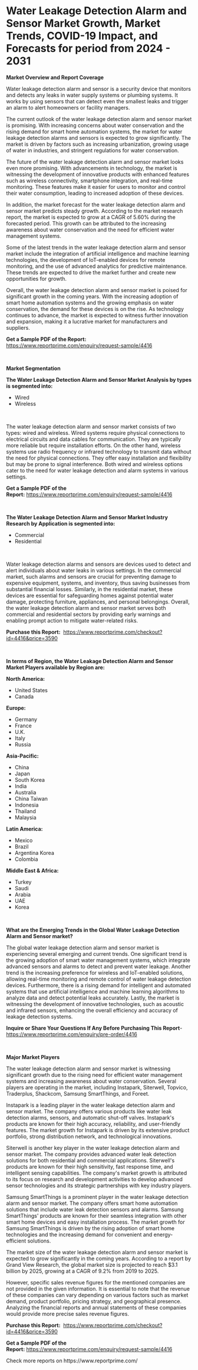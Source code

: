 <p><h1>Water Leakage Detection Alarm and Sensor Market Growth, Market Trends, COVID-19 Impact, and Forecasts for period from 2024 - 2031</h1></p><p><strong>Market Overview and Report Coverage</strong></p>
<p><p>Water leakage detection alarm and sensor is a security device that monitors and detects any leaks in water supply systems or plumbing systems. It works by using sensors that can detect even the smallest leaks and trigger an alarm to alert homeowners or facility managers.</p><p>The current outlook of the water leakage detection alarm and sensor market is promising. With increasing concerns about water conservation and the rising demand for smart home automation systems, the market for water leakage detection alarms and sensors is expected to grow significantly. The market is driven by factors such as increasing urbanization, growing usage of water in industries, and stringent regulations for water conservation.</p><p>The future of the water leakage detection alarm and sensor market looks even more promising. With advancements in technology, the market is witnessing the development of innovative products with enhanced features such as wireless connectivity, smartphone integration, and real-time monitoring. These features make it easier for users to monitor and control their water consumption, leading to increased adoption of these devices.</p><p>In addition, the market forecast for the water leakage detection alarm and sensor market predicts steady growth. According to the market research report, the market is expected to grow at a CAGR of 5.60% during the forecasted period. This growth can be attributed to the increasing awareness about water conservation and the need for efficient water management systems.</p><p>Some of the latest trends in the water leakage detection alarm and sensor market include the integration of artificial intelligence and machine learning technologies, the development of IoT-enabled devices for remote monitoring, and the use of advanced analytics for predictive maintenance. These trends are expected to drive the market further and create new opportunities for growth.</p><p>Overall, the water leakage detection alarm and sensor market is poised for significant growth in the coming years. With the increasing adoption of smart home automation systems and the growing emphasis on water conservation, the demand for these devices is on the rise. As technology continues to advance, the market is expected to witness further innovation and expansion, making it a lucrative market for manufacturers and suppliers.</p></p>
<p><strong>Get a Sample PDF of the Report:</strong> <a href="https://www.reportprime.com/enquiry/request-sample/4416">https://www.reportprime.com/enquiry/request-sample/4416</a></p>
<p>&nbsp;</p>
<p><strong>Market Segmentation</strong></p>
<p><strong>The Water Leakage Detection Alarm and Sensor Market Analysis by types is segmented into:</strong></p>
<p><ul><li>Wired</li><li>Wireless</li></ul></p>
<p>&nbsp;</p>
<p><p>The water leakage detection alarm and sensor market consists of two types: wired and wireless. Wired systems require physical connections to electrical circuits and data cables for communication. They are typically more reliable but require installation efforts. On the other hand, wireless systems use radio frequency or infrared technology to transmit data without the need for physical connections. They offer easy installation and flexibility but may be prone to signal interference. Both wired and wireless options cater to the need for water leakage detection and alarm systems in various settings.</p></p>
<p><strong>Get a Sample PDF of the Report:</strong>&nbsp;<a href="https://www.reportprime.com/enquiry/request-sample/4416">https://www.reportprime.com/enquiry/request-sample/4416</a></p>
<p>&nbsp;</p>
<p><strong>The Water Leakage Detection Alarm and Sensor Market Industry Research by Application is segmented into:</strong></p>
<p><ul><li>Commercial</li><li>Residential</li></ul></p>
<p>&nbsp;</p>
<p><p>Water leakage detection alarms and sensors are devices used to detect and alert individuals about water leaks in various settings. In the commercial market, such alarms and sensors are crucial for preventing damage to expensive equipment, systems, and inventory, thus saving businesses from substantial financial losses. Similarly, in the residential market, these devices are essential for safeguarding homes against potential water damage, protecting furniture, appliances, and personal belongings. Overall, the water leakage detection alarm and sensor market serves both commercial and residential sectors by providing early warnings and enabling prompt action to mitigate water-related risks.</p></p>
<p><strong>Purchase this Report:</strong>&nbsp; <a href="https://www.reportprime.com/checkout?id=4416&price=3590">https://www.reportprime.com/checkout?id=4416&price=3590</a></p>
<p>&nbsp;</p>
<p><strong>In terms of Region, the Water Leakage Detection Alarm and Sensor Market Players available by Region are:</strong></p>
<p>
    <p> <strong> North America: </strong>
        <ul>
            <li>United States</li>
            <li>Canada</li>
        </ul>
        </p> 
    <p> <strong> Europe: </strong>
        <ul>
            <li>Germany</li>
            <li>France</li>
            <li>U.K.</li>
            <li>Italy</li>
            <li>Russia</li>
        </ul>
        </p> 
    <p> <strong> Asia-Pacific: </strong>
        <ul>
            <li>China</li>
            <li>Japan</li>
            <li>South Korea</li>
            <li>India</li>
            <li>Australia</li>
            <li>China Taiwan</li>
            <li>Indonesia</li>
            <li>Thailand</li>
            <li>Malaysia</li>
        </ul>
        </p> 
    <p> <strong> Latin America: </strong>
        <ul>
            <li>Mexico</li>
            <li>Brazil</li>
            <li>Argentina Korea</li>
            <li>Colombia</li>
        </ul>
        </p> 
    <p> <strong> Middle East & Africa: </strong>
        <ul>
            <li>Turkey</li>
            <li>Saudi</li>
            <li>Arabia</li>
            <li>UAE</li>
            <li>Korea</li>
        </ul>
    </p>
    </p>
<p>&nbsp;</p>
<p><strong>What are the Emerging Trends in the Global Water Leakage Detection Alarm and Sensor market?</strong></p>
<p><p>The global water leakage detection alarm and sensor market is experiencing several emerging and current trends. One significant trend is the growing adoption of smart water management systems, which integrate advanced sensors and alarms to detect and prevent water leakage. Another trend is the increasing preference for wireless and IoT-enabled solutions, allowing real-time monitoring and remote control of water leakage detection devices. Furthermore, there is a rising demand for intelligent and automated systems that use artificial intelligence and machine learning algorithms to analyze data and detect potential leaks accurately. Lastly, the market is witnessing the development of innovative technologies, such as acoustic and infrared sensors, enhancing the overall efficiency and accuracy of leakage detection systems.</p></p>
<p><strong>Inquire or Share Your Questions If Any Before Purchasing This Report</strong>- <a href="https://www.reportprime.com/enquiry/pre-order/4416">https://www.reportprime.com/enquiry/pre-order/4416</a></p>
<p>&nbsp;</p>
<p><strong>Major Market Players</strong></p>
<p><p>The water leakage detection alarm and sensor market is witnessing significant growth due to the rising need for efficient water management systems and increasing awareness about water conservation. Several players are operating in the market, including Instapark, Siterwell, Topvico, Traderplus, Shackcom, Samsung SmartThings, and Foreet.</p><p>Instapark is a leading player in the water leakage detection alarm and sensor market. The company offers various products like water leak detection alarms, sensors, and automatic shut-off valves. Instapark's products are known for their high accuracy, reliability, and user-friendly features. The market growth for Instapark is driven by its extensive product portfolio, strong distribution network, and technological innovations.</p><p>Siterwell is another key player in the water leakage detection alarm and sensor market. The company provides advanced water leak detection solutions for both residential and commercial applications. Siterwell's products are known for their high sensitivity, fast response time, and intelligent sensing capabilities. The company's market growth is attributed to its focus on research and development activities to develop advanced sensor technologies and its strategic partnerships with key industry players.</p><p>Samsung SmartThings is a prominent player in the water leakage detection alarm and sensor market. The company offers smart home automation solutions that include water leak detection sensors and alarms. Samsung SmartThings' products are known for their seamless integration with other smart home devices and easy installation process. The market growth for Samsung SmartThings is driven by the rising adoption of smart home technologies and the increasing demand for convenient and energy-efficient solutions.</p><p>The market size of the water leakage detection alarm and sensor market is expected to grow significantly in the coming years. According to a report by Grand View Research, the global market size is projected to reach $3.1 billion by 2025, growing at a CAGR of 9.2% from 2019 to 2025.</p><p>However, specific sales revenue figures for the mentioned companies are not provided in the given information. It is essential to note that the revenue of these companies can vary depending on various factors such as market demand, product portfolio, pricing strategy, and geographical presence. Analyzing the financial reports and annual statements of these companies would provide more precise sales revenue figures.</p></p>
<p><strong>Purchase this Report:</strong>&nbsp;&nbsp;<a href="https://www.reportprime.com/checkout?id=4416&price=3590">https://www.reportprime.com/checkout?id=4416&price=3590</a></p>
<p></p>
<p><strong>Get a Sample PDF of the Report:</strong>&nbsp;<a href="https://www.reportprime.com/enquiry/request-sample/4416">https://www.reportprime.com/enquiry/request-sample/4416</a></p>
<p>Check more reports on https://www.reportprime.com/</p>